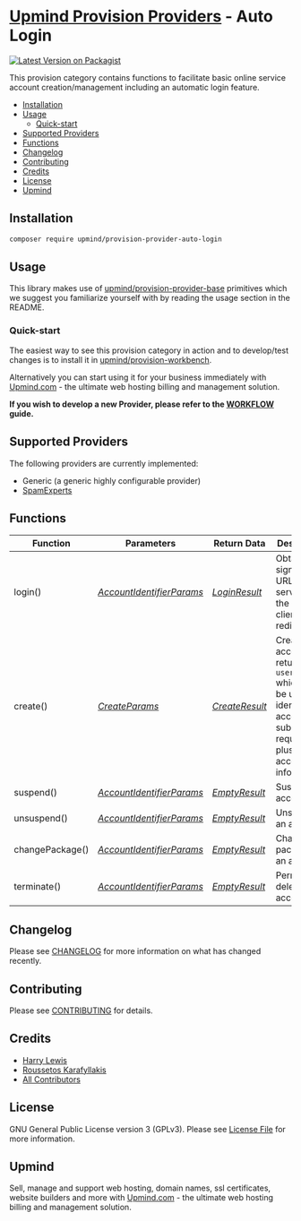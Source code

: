 # [Upmind Provision Providers](https://github.com/upmind-automation) - Auto Login

[![Latest Version on Packagist](https://img.shields.io/packagist/v/upmind/provision-provider-auto-login.svg?style=flat-square)](https://packagist.org/packages/upmind/provision-provider-auto-login)

This provision category contains functions to facilitate basic online service account creation/management including an automatic login feature.

- [Installation](#installation)
- [Usage](#usage)
  - [Quick-start](#quick-start)
- [Supported Providers](#supported-providers)
- [Functions](#functions)
- [Changelog](#changelog)
- [Contributing](#contributing)
- [Credits](#credits)
- [License](#license)
- [Upmind](#upmind)

## Installation

```bash
composer require upmind/provision-provider-auto-login
```

## Usage

This library makes use of [upmind/provision-provider-base](https://packagist.org/packages/upmind/provision-provider-base) primitives which we suggest you familiarize yourself with by reading the usage section in the README.

### Quick-start

The easiest way to see this provision category in action and to develop/test changes is to install it in [upmind/provision-workbench](https://github.com/upmind-automation/provision-workbench#readme).

Alternatively you can start using it for your business immediately with [Upmind.com](https://upmind.com/start) - the ultimate web hosting billing and management solution.

**If you wish to develop a new Provider, please refer to the [WORKFLOW](WORKFLOW.md) guide.**

## Supported Providers

The following providers are currently implemented:
  - Generic (a generic highly configurable provider)
  - [SpamExperts](https://api.antispamcloud.com/api/help.php)

## Functions

| Function | Parameters | Return Data | Description |
|---|---|---|---|
| login() | [_AccountIdentifierParams_](src/Data/AccountIdentifierParams.php) | [_LoginResult_](src/Data/LoginResult.php) | Obtain a signed login URL for the service that the system client can redirect to |
| create() | [_CreateParams_](src/Data/CreateParams.php) | [_CreateResult_](src/Data/CreateResult.php) | Creates an account and returns the `username` which can be used to identify the account in subsequent requests, plus other account information |
| suspend() | [_AccountIdentifierParams_](src/Data/AccountIdentifierParams.php) | [_EmptyResult_](src/Data/EmptyResult.php) | Suspend an account |
| unsuspend() | [_AccountIdentifierParams_](src/Data/AccountIdentifierParams.php) | [_EmptyResult_](src/Data/EmptyResult.php) | Unsuspend an account |
| changePackage() | [_AccountIdentifierParams_](src/Data/AccountIdentifierParams.php) | [_EmptyResult_](src/Data/EmptyResult.php) | Change the package of an account |
| terminate() | [_AccountIdentifierParams_](src/Data/AccountIdentifierParams.php) | [_EmptyResult_](src/Data/EmptyResult.php) | Permanently delete an account |

## Changelog

Please see [CHANGELOG](CHANGELOG.md) for more information on what has changed recently.

## Contributing

Please see [CONTRIBUTING](CONTRIBUTING.md) for details.

## Credits

 - [Harry Lewis](https://github.com/uphlewis)
 - [Roussetos Karafyllakis](https://github.com/RoussKS)
 - [All Contributors](../../contributors)

## License

GNU General Public License version 3 (GPLv3). Please see [License File](LICENSE.md) for more information.

## Upmind

Sell, manage and support web hosting, domain names, ssl certificates, website builders and more with [Upmind.com](https://upmind.com/start) - the ultimate web hosting billing and management solution.
